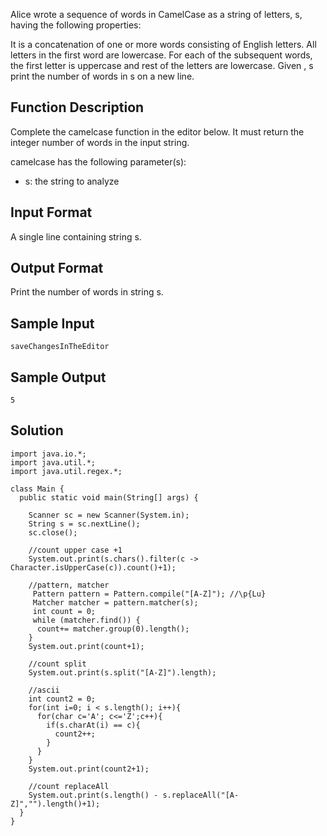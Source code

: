 Alice wrote a sequence of words in CamelCase as a string of letters, s, having the following properties:

It is a concatenation of one or more words consisting of English letters.
All letters in the first word are lowercase.
For each of the subsequent words, the first letter is uppercase and rest of the letters are lowercase.
Given , s print the number of words in s on a new line.


## Function Description

Complete the camelcase function in the editor below. It must return the integer number of words in the input string.

camelcase has the following parameter(s):
- s: the string to analyze

## Input Format

A single line containing string s.

## Output Format

Print the number of words in string s.

## Sample Input
```
saveChangesInTheEditor
```
## Sample Output
```
5
```

## Solution
```
import java.io.*;
import java.util.*;
import java.util.regex.*;

class Main {
  public static void main(String[] args) {

    Scanner sc = new Scanner(System.in);
    String s = sc.nextLine();
    sc.close();

    //count upper case +1
    System.out.print(s.chars().filter(c -> Character.isUpperCase(c)).count()+1);

    //pattern, matcher
     Pattern pattern = Pattern.compile("[A-Z]"); //\p{Lu}
     Matcher matcher = pattern.matcher(s);
     int count = 0;
     while (matcher.find()) {
      count+= matcher.group(0).length();
    }
    System.out.print(count+1);

    //count split
    System.out.print(s.split("[A-Z]").length);

    //ascii
    int count2 = 0;
    for(int i=0; i < s.length(); i++){
      for(char c='A'; c<='Z';c++){
        if(s.charAt(i) == c){
          count2++;
        }
      }
    }
    System.out.print(count2+1);

    //count replaceAll
    System.out.print(s.length() - s.replaceAll("[A-Z]","").length()+1);
  }
} 
```